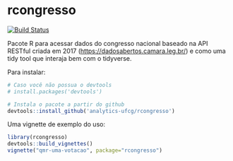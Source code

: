 # rcongresso

[![Build Status](https://travis-ci.org/analytics-ufcg/rcongresso.svg?branch=master)](https://travis-ci.org/analytics-ufcg/rcongresso)

Pacote R para acessar dados do congresso nacional baseado na API RESTful criada em 2017 (https://dadosabertos.camara.leg.br/) e como uma tidy tool que interaja bem com o tidyverse.

Para instalar:

```R
# Caso você não possua o devtools
# install.packages('devtools')

# Instala o pacote a partir do github
devtools::install_github('analytics-ufcg/rcongresso')
```

Uma vignette de exemplo do uso:

```R
library(rcongresso)
devtools::build_vignettes()
vignette("qmr-uma-votacao", package="rcongresso")
```

